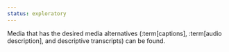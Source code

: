 ```yaml
---
status: exploratory
---
```


Media that has the desired media alternatives (:term[captions], :term[audio description], and descriptive transcripts) can be found.
